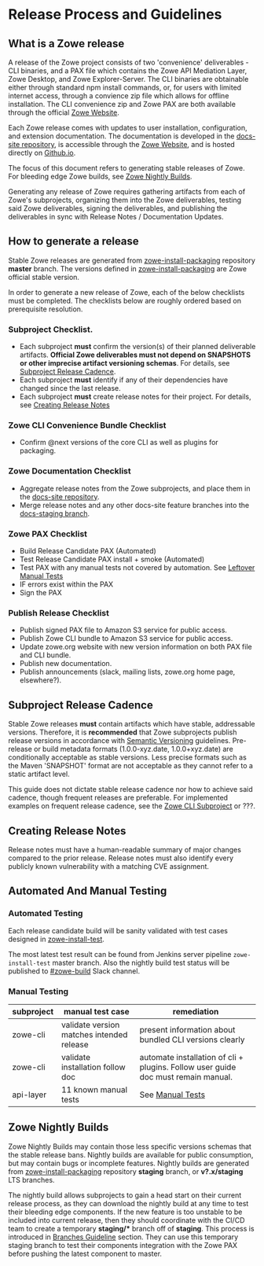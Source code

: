 # Release Process and Guidelines

## What is a Zowe release

A release of the Zowe project consists of two 'convenience' deliverables - CLI binaries, and a PAX file which contains the Zowe API Mediation Layer, Zowe Desktop, and Zowe Explorer-Server. The CLI binaries are obtainable either through standard npm install commands, or, for users with limited internet access, through a convience zip file which allows for offline installation. The CLI convenience zip and Zowe PAX are both available through the official [Zowe Website](https://www.zowe.org).

Each Zowe release comes with updates to user installation, configuration, and extension documentation. The documentation is developed in the [docs-site repository](https://github.com/zowe/docs-site), is accessible through the [Zowe Website](https://www.zowe.org), and is hosted directly on [Github.io](https://zowe.github.io/docs-site/).

The focus of this document refers to generating stable releases of Zowe. For bleeding edge Zowe builds, see [Zowe Nightly Builds](#zowe-nightly-builds).

Generating any release of Zowe requires gathering artifacts from each of Zowe's subprojects, organizing them into the Zowe deliverables, testing said Zowe deliverables, signing the deliverables, and publishing the deliverables in sync with Release Notes / Documentation Updates.

## How to generate a release

Stable Zowe releases are generated from [zowe-install-packaging](https://github.com/zowe/zowe-install-packaging) repository **master** branch. The versions defined in [zowe-install-packaging](https://github.com/zowe/zowe-install-packaging) are Zowe official stable version.

In order to generate a new release of Zowe, each of the below checklists must be completed. The checklists below are roughly ordered based on prerequisite resolution. 

### Subproject Checklist.
  
* Each subproject **must** confirm the version(s) of their planned deliverable artifacts. **Official Zowe deliverables must not depend on SNAPSHOTS or other imprecise artifact versioning schemas**. For details, see [Subproject Release Cadence](#subproject-release-cadence).
* Each subproject **must** identify if any of their dependencies have changed since the last release.
* Each subproject **must** create release notes for their project. For details, see [Creating Release Notes](#creating-release-notes)

### Zowe CLI Convenience Bundle Checklist

* Confirm @next versions of the core CLI as well as plugins for packaging.

### Zowe Documentation Checklist

* Aggregate release notes from the Zowe subprojects, and place them in the [docs-site repository](https://github.com/zowe/docs-site).
* Merge release notes and any other docs-site feature branches into the [docs-staging branch](https://github.com/zowe/docs-site/tree/docs-staging).

### Zowe PAX Checklist

* Build Release Candidate PAX (Automated)
* Test Release Candidate PAX install + smoke (Automated)
* Test PAX with any manual tests not covered by automation. See [Leftover Manual Tests](##Manual%20Testing)
* IF errors exist within the PAX
* Sign the PAX

### Publish Release Checklist

* Publish signed PAX file to Amazon S3 service for public access.
* Publish Zowe CLI bundle to Amazon S3 service for public access.
* Update zowe.org website with new version information on both PAX file and CLI bundle.
* Publish new documentation.
* Publish announcements (slack, mailing lists, zowe.org home page, elsewhere?).

## Subproject Release Cadence

Stable Zowe releases **must** contain artifacts which have stable, addressable versions. Therefore, it is **recommended** that Zowe subprojects publish release versions in accordance with [Semantic Versioning](https://semver.org) guidelines. Pre-release or build metadata formats (1.0.0-xyz.date, 1.0.0+xyz.date) are conditionally acceptable as stable versions. Less precise formats such as the Maven 'SNAPSHOT' format are not acceptable as they cannot refer to a static artifact level. 

This guide does not dictate stable release cadence nor how to achieve said cadence, though frequent releases are preferable. For implemented examples on frequent release cadence, see the [Zowe CLI Subproject](https://github.com/Zowe/zowe-cli) or ???.

## Creating Release Notes

Release notes must have a human-readable summary of major changes compared to the prior release. 
Release notes must also identify every publicly known vulnerability with a matching CVE assignment.

## Automated And Manual Testing

### Automated Testing

Each release candidate build will be sanity validated with test cases designed in [zowe-install-test](https://github.com/zowe/zowe-install-test).

The most latest test result can be found from Jenkins server pipeline `zowe-install-test` master branch. Also the nightly build test status will be published to [#zowe-build](https://openmainframeproject.slack.com/messages/CC9QW5NJE/) Slack channel.

### Manual Testing

| subproject | manual test case | remediation |
|---|---|---|
| zowe-cli | validate version matches intended release | present information about bundled CLI versions clearly |
| zowe-cli | validate installation follow doc | automate installation of cli + plugins. Follow user guide doc must remain manual. |
| api-layer | 11 known manual tests | See [Manual Tests](https://github.com/zowe/api-layer/blob/master/docs/manual_tests.md) |

## Zowe Nightly Builds

Zowe Nightly Builds may contain those less specific versions schemas that the stable release bans. Nightly builds are available for public consumption, but may contain bugs or incomplete features. Nightly builds are generated from [zowe-install-packaging](https://github.com/zowe/zowe-install-packaging) repository **staging** branch, or **v?.x/staging** LTS branches.

The nightly build allows subprojects to gain a head start on their current release process, as they can download the nightly build at any time to test their bleeding edge components. If the new feature is too unstable to be included into current release, then they should coordinate with the CI/CD team to create a temporary **staging/\*** branch off of **staging**. This process is introduced in [Branches Guideline](BranchesGuideline.md) section. They can use this temporary staging branch to test their components integration with the Zowe PAX before pushing the latest component to master.
